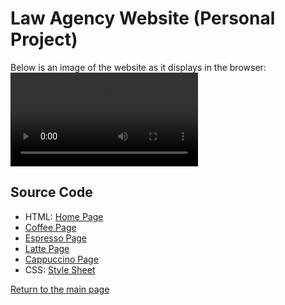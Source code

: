 # Law Agency Website (Personal Project)

Below is an image of the website as it displays in the browser:
<video src="https://youtu.be/KtciOYQrbS8" controls="controls" style="max-width: 730px;">
</video>

## Source Code
- HTML: [Home Page](https://github.com/lizz02/cis110-p3/blob/main/p3/home.html)
- [Coffee Page](https://github.com/lizz02/cis110-p3/blob/main/p3/coffee.html)
- [Espresso Page](https://github.com/lizz02/cis110-p3/blob/main/p3/espresso.html)
- [Latte Page](https://github.com/lizz02/cis110-p3/blob/main/p3/latte.html)
- [Cappuccino Page](https://github.com/lizz02/cis110-p3/blob/main/p3/cappuccino.html)
- CSS: [Style Sheet](https://github.com/lizz02/cis110-p3/blob/main/p3/p3.css)



[Return to the main page](https://lizz02.github.io/)
